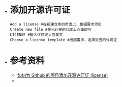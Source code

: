 - # 添加开源许可证  
  ```
  Add a license #在新建仓库的页面上，根据需求添加
  Create new file #在已存在的仓库上点击即可
  LICENSE #输入许可证大写英文
  Choose a license template #根据需求，选择对应的许可证
  ```
- # 参考资料
	- [如何为 Github 的项目添加开源许可证 (license)](https://gxuamethyst.github.io/post/add-license/)
	-